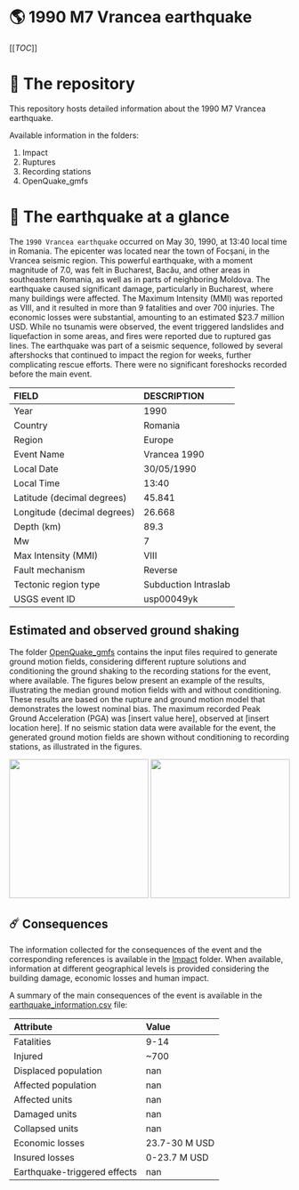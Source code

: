 # 🌎 1990 M7 Vrancea earthquake
[[_TOC_]]

# 📂 The repository

This repository hosts detailed information about the 1990 M7 Vrancea earthquake.

Available information in the folders:

1. Impact
2. Ruptures
3. Recording stations
4. OpenQuake_gmfs


# 🚀 The earthquake at a glance 

The `1990 Vrancea earthquake` occurred on May 30, 1990, at 13:40 local time in Romania. The epicenter was located near the town of Focșani, in the Vrancea seismic region. This powerful earthquake, with a moment magnitude of 7.0, was felt in Bucharest, Bacău, and other areas in southeastern Romania, as well as in parts of neighboring Moldova. The earthquake caused significant damage, particularly in Bucharest, where many buildings were affected. The Maximum Intensity (MMI) was reported as VIII, and it resulted in more than 9 fatalities and over 700 injuries. The economic losses were substantial, amounting to an estimated $23.7 million USD. While no tsunamis were observed, the event triggered landslides and liquefaction in some areas, and fires were reported due to ruptured gas lines. The earthquake was part of a seismic sequence, followed by several aftershocks that continued to impact the region for weeks, further complicating rescue efforts. There were no significant foreshocks recorded before the main event.

| FIELD | DESCRIPTION |
|:-------|:-------------|
| Year | 1990 |
| Country | Romania |
| Region | Europe |
| Event Name | Vrancea 1990 |
| Local Date | 30/05/1990 |
| Local Time | 13:40 |
| Latitude (decimal degrees) | 45.841 |
| Longitude (decimal degrees) | 26.668 |
| Depth (km) | 89.3 |
| Mw | 7 |
| Max Intensity (MMI) | VIII |
| Fault mechanism | Reverse |
| Tectonic region type | Subduction Intraslab |
| USGS event ID | usp00049yk |

## Estimated and observed ground shaking

The folder [OpenQuake_gmfs](./OpenQuake_gmfs/) contains the input files required to generate ground motion fields, considering different rupture solutions and conditioning the ground shaking to the recording stations for the event, where available. The figures below present an example of the results, illustrating the median ground motion fields with and without conditioning. These results are based on the rupture and ground motion model that demonstrates the lowest nominal bias. The maximum recorded Peak Ground Acceleration (PGA) was [insert value here], observed at [insert location here]. If no seismic station data were available for the event, the generated ground motion fields are shown without conditioning to recording stations, as illustrated in the figures.

<img src="./19900530_M6.95_Vrancea/4_OpenQuake_gmfs/median_gmf_stations_none.png" height="250">
<img src="./19900530_M6.95_Vrancea/4_OpenQuake_gmfs/median_gmf_stations_seismic.png" height="250">

## ☄️ Consequences

The information collected for the consequences of the event and the corresponding references is available in the [Impact](./Impact) folder. When available, information at different geographical levels is provided considering the building damage, economic losses and human impact.

A summary of the main consequences of the event is available in the [earthquake_information.csv](./earthquake_information.csv) file:

| Attribute | Value |
|:-------|:-------------|
| Fatalities | 9-14 |
| Injured | ~700 |
| Displaced population | nan |
| Affected population | nan |
| Affected units | nan |
| Damaged units | nan |
| Collapsed units | nan |
| Economic losses | 23.7-30 M USD |
| Insured losses | 0-23.7 M USD |
| Earthquake-triggered effects | nan |
